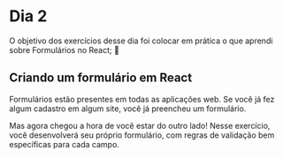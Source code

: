 # Dia 2

O objetivo dos exercícios desse dia foi colocar em prática o que aprendi sobre Formulários no React; 🚀

## Criando um formulário em React

Formulários estão presentes em todas as aplicações web. Se você já fez algum cadastro em algum site, você já preencheu um formulário.

Mas agora chegou a hora de você estar do outro lado! Nesse exercício, você desenvolverá seu próprio formulário, com regras de validação bem específicas para cada campo.
